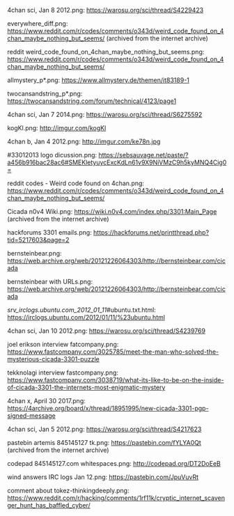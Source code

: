 4chan sci, Jan 8 2012.png: https://warosu.org/sci/thread/S4229423

everywhere_diff.png: https://www.reddit.com/r/codes/comments/o343d/weird_code_found_on_4chan_maybe_nothing_but_seems/ (archived from the internet archive)

reddit weird_code_found_on_4chan_maybe_nothing_but_seems.png: https://www.reddit.com/r/codes/comments/o343d/weird_code_found_on_4chan_maybe_nothing_but_seems/

allmystery_p*.png: https://www.allmystery.de/themen/it83189-1

twocansandstring_p*.png: https://twocansandstring.com/forum/technical/4123/page1

4chan sci, Jan 7 2014.png: https://warosu.org/sci/thread/S6275592

kogKl.png: http://imgur.com/kogKl

4chan b, Jan 4 2012.png: http://imgur.com/ke78n.jpg

#33012013 logo dicussion.png: https://sebsauvage.net/paste/?a456b916bac28ac6#SMEKletyuycExcKdLn61v9X9NiVMzC9h5kyMNQ4Cig0=

reddit codes - Weird code found on 4chan.png: https://www.reddit.com/r/codes/comments/o343d/weird_code_found_on_4chan_maybe_nothing_but_seems/

Cicada n0v4 Wiki.png: https://wiki.n0v4.com/index.php/3301:Main_Page (archived from the internet archive)

hackforums 3301 emails.png: https://hackforums.net/printthread.php?tid=5217603&page=2

bernsteinbear.png: https://web.archive.org/web/20121226064303/http://bernsteinbear.com/cicada

bernsteinbear with URLs.png: https://web.archive.org/web/20121226064303/http://bernsteinbear.com/cicada

_srv_irclogs.ubuntu.com_2012_01_11_#ubuntu.txt.html: https://irclogs.ubuntu.com/2012/01/11/%23ubuntu.html

4chan sci, Jan 10 2012.png: https://warosu.org/sci/thread/S4239769

joel erikson interview fatcompany.png: https://www.fastcompany.com/3025785/meet-the-man-who-solved-the-mysterious-cicada-3301-puzzle

tekknolagi interview fastcompany.png: https://www.fastcompany.com/3038719/what-its-like-to-be-on-the-inside-of-cicada-3301-the-internets-most-enigmatic-mystery

4chan x, April 30 2017.png: https://4archive.org/board/x/thread/18951995/new-cicada-3301-pgp-signed-message

4chan sci, Jan 5 2012.png: https://warosu.org/sci/thread/S4217623

pastebin artemis 845145127 tk.png: https://pastebin.com/fYLYA0Qt (archived from the internet archive)

codepad 845145127.com whitespaces.png: http://codepad.org/DT2DoEeB

wind answers IRC logs Jan 12.png: https://pastebin.com/JpuVuvRt

comment about tokez-thinkingdeeply.png: https://www.reddit.com/r/hacking/comments/1rf11k/cryptic_internet_scavenger_hunt_has_baffled_cyber/

